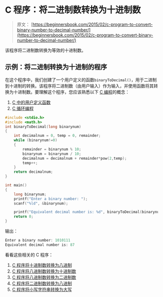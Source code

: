 # C 程序：将二进制数转换为十进制数

> 原文： [https://beginnersbook.com/2015/02/c-program-to-convert-binary-number-to-decimal-number/](https://beginnersbook.com/2015/02/c-program-to-convert-binary-number-to-decimal-number/)

该程序将二进制数转换为等效的十进制数。

## 示例：将二进制转换为十进制的程序

在这个程序中，我们创建了一个用户定义的函数`binaryToDecimal()`，用于二进制到十进制的转换。该程序将二进制数（由用户输入）作为输入，并使用函数将其转换为十进制数。要理解这个程序，您应该熟悉以下 [C 编程](https://beginnersbook.com/2014/01/c-tutorial-for-beginners-with-examples/)的概念：

1.  [C 中的用户定义函数](https://beginnersbook.com/2014/01/c-functions-examples/) 
2.  [C 循环编程](https://beginnersbook.com/2014/01/c-while-loop/)

```c
#include <stdio.h>
#include <math.h>
int binaryToDecimal(long binarynum)
{
    int decimalnum = 0, temp = 0, remainder;
    while (binarynum!=0)
    {
        remainder = binarynum % 10;
        binarynum = binarynum / 10;
        decimalnum = decimalnum + remainder*pow(2,temp);
        temp++;
    }
    return decimalnum;
}

int main()
{
    long binarynum;
    printf("Enter a binary number: ");
    scanf("%ld", &binarynum);

    printf("Equivalent decimal number is: %d", binaryToDecimal(binarynum));
    return 0;
}
```

输出：

```c
Enter a binary number: 1010111
Equivalent decimal number is: 87
```

看看这些相关的 C 程序：

1.  [C 程序将十进制数转换为八进制](https://beginnersbook.com/2017/09/c-program-to-convert-decimal-to-octal-number/)
2.  [C 程序将八进制数转换为十进制数](https://beginnersbook.com/2017/09/c-program-to-convert-octal-number-to-decimal-number/)
3.  [C 程序将八进制数转换为二进制数](https://beginnersbook.com/2017/09/c-program-to-convert-octal-number-to-binary-number/)
4.  [C 程序将二进制数转换为八进制](https://beginnersbook.com/2017/09/c-program-to-convert-binary-to-octal-number-system/)
5.  [C 程序将小写字符串转换为大写](https://beginnersbook.com/2015/02/c-program-to-convert-lowercase-string-to-uppercase-string/)